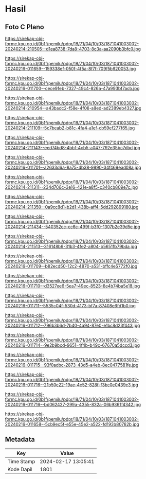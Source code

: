 # Hasil

## Foto C Plano

https://sirekap-obj-formc.kpu.go.id/0b1f/pemilu/pdpr/18/71/04/10/03/1871041003002-20240214-210505--d1ea8738-7da8-4703-8c3a-aa2090b3bfc0.jpg

https://sirekap-obj-formc.kpu.go.id/0b1f/pemilu/pdpr/18/71/04/10/03/1871041003002-20240216-011659--159338ef-050f-4f5a-8f7f-709f5b620053.jpg

https://sirekap-obj-formc.kpu.go.id/0b1f/pemilu/pdpr/18/71/04/10/03/1871041003002-20240216-011700--cece91eb-7327-49c4-826a-47a993bf7acb.jpg

https://sirekap-obj-formc.kpu.go.id/0b1f/pemilu/pdpr/18/71/04/10/03/1871041003002-20240214-210954--a43badc2-f58e-4f08-a8ed-ad2389eb4327.jpg

https://sirekap-obj-formc.kpu.go.id/0b1f/pemilu/pdpr/18/71/04/10/03/1871041003002-20240214-211109--5c7beab2-b81c-4fa4-a1ef-cb59ef277f65.jpg

https://sirekap-obj-formc.kpu.go.id/0b1f/pemilu/pdpr/18/71/04/10/03/1871041003002-20240214-211143--eed74bd8-4bbf-4cb5-a047-792e35bc7dbd.jpg

https://sirekap-obj-formc.kpu.go.id/0b1f/pemilu/pdpr/18/71/04/10/03/1871041003002-20240216-011701--a2633d6a-8a75-4b38-9890-34f469ead08a.jpg

https://sirekap-obj-formc.kpu.go.id/0b1f/pemilu/pdpr/18/71/04/10/03/1871041003002-20240214-211311--234d706c-3e16-421e-a8f5-c340cb809e7c.jpg

https://sirekap-obj-formc.kpu.go.id/0b1f/pemilu/pdpr/18/71/04/10/03/1871041003002-20240214-211350--0a9cc8d1-b2d1-438b-aff4-5dd292899180.jpg

https://sirekap-obj-formc.kpu.go.id/0b1f/pemilu/pdpr/18/71/04/10/03/1871041003002-20240214-211434--540352cc-cc6c-499f-b3f0-1307b2e39d5e.jpg

https://sirekap-obj-formc.kpu.go.id/0b1f/pemilu/pdpr/18/71/04/10/03/1871041003002-20240214-211513--316148b6-31b3-4fe2-a804-b56511b79bda.jpg

https://sirekap-obj-formc.kpu.go.id/0b1f/pemilu/pdpr/18/71/04/10/03/1871041003002-20240216-011709--b82ecd50-12c2-4870-a531-bffc4e5772f0.jpg

https://sirekap-obj-formc.kpu.go.id/0b1f/pemilu/pdpr/18/71/04/10/03/1871041003002-20240216-011710--d3527ee6-5ea7-49ec-8523-8e4b74ba5e18.jpg

https://sirekap-obj-formc.kpu.go.id/0b1f/pemilu/pdpr/18/71/04/10/03/1871041003002-20240216-011711--5535c04f-530d-4173-bf7a-87408e6fd1b0.jpg

https://sirekap-obj-formc.kpu.go.id/0b1f/pemilu/pdpr/18/71/04/10/03/1871041003002-20240216-011712--796b3b6d-7b40-4a94-87e0-e1bc8d23f443.jpg

https://sirekap-obj-formc.kpu.go.id/0b1f/pemilu/pdpr/18/71/04/10/03/1871041003002-20240216-011714--9e2b9bcd-9651-4f4b-b49c-67670a5dccd3.jpg

https://sirekap-obj-formc.kpu.go.id/0b1f/pemilu/pdpr/18/71/04/10/03/1871041003002-20240216-011715--93f0adbc-2873-43d5-a4eb-8ec0477581fe.jpg

https://sirekap-obj-formc.kpu.go.id/0b1f/pemilu/pdpr/18/71/04/10/03/1871041003002-20240216-011716--21b50c22-19ae-4c52-828f-f3bc0e0439c3.jpg

https://sirekap-obj-formc.kpu.go.id/0b1f/pemilu/pdpr/18/71/04/10/03/1871041003002-20240216-011716--bd062427-299a-4355-832a-06b9361f4342.jpg

https://sirekap-obj-formc.kpu.go.id/0b1f/pemilu/pdpr/18/71/04/10/03/1871041003002-20240216-011658--5cb9ec5f-e55e-45e2-a522-fd193b80782b.jpg


## Metadata

| Key        | Value               |
| ---------- | ------------------- |
| Time Stamp | 2024-02-17 13:05:41 |
| Kode Dapil | 1801                |



